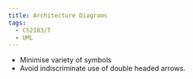 ```yaml
---
title: Architecture Diagrams
tags:
  - CS2103/T
  - UML
---
```

- Minimise variety of symbols
- Avoid indiscriminate use of double headed arrows.